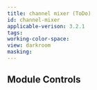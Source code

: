 ```yaml
---
title: channel mixer (ToDo)
id: channel-mixer
applicable-verison: 3.2.1
tags: 
working-color-space:  
view: darkroom
masking: 
---
```


## Module Controls

